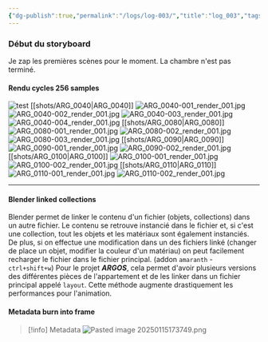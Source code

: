 ```yaml
---
{"dg-publish":true,"permalink":"/logs/log-003/","title":"log_003","tags":["log"],"created":"2025-01-15","updated":"2025-01-15"}
---
```


### Début du storyboard
Je zap les premières scènes pour le moment. La chambre n'est pas terminé.
#### Rendu cycles 256 samples 
![test](https://drive.google.com/drive-viewer/AKGpihaTlKTsbjYzgYMK7rhtOtkd2jZf-jCdOr_K3_uEbF6ff9aOqY0vMouDbqccb2IvOq7pioEGssX48J80rE8vMAexV0eTQSv2xg=s1600-rw-v1)
[[shots/ARG_0040\|ARG_0040]]
![ARG_0040-001_render_001.jpg](/img/user/images/ARG_0040-001_render_001.jpg)
![ARG_0040-002_render_001.jpg](/img/user/images/ARG_0040-002_render_001.jpg)
![ARG_0040-003_render_001.jpg](/img/user/images/ARG_0040-003_render_001.jpg)
![ARG_0040-004_render_001.jpg](/img/user/images/ARG_0040-004_render_001.jpg)
[[shots/ARG_0080\|ARG_0080]]
![ARG_0080-001_render_001.jpg](/img/user/images/ARG_0080-001_render_001.jpg)
![ARG_0080-002_render_001.jpg](/img/user/images/ARG_0080-002_render_001.jpg)
![ARG_0080-003_render_001.jpg](/img/user/images/ARG_0080-003_render_001.jpg)
[[shots/ARG_0090\|ARG_0090]]
![ARG_0090-001_render_001.jpg](/img/user/images/ARG_0090-001_render_001.jpg)
![ARG_0090-002_render_001.jpg](/img/user/images/ARG_0090-002_render_001.jpg)[[shots/ARG_0100\|ARG_0100]]
![ARG_0100-001_render_001.jpg](/img/user/images/ARG_0100-001_render_001.jpg)
![ARG_0100-002_render_001.jpg](/img/user/images/ARG_0100-002_render_001.jpg)
[[shots/ARG_0110\|ARG_0110]]
![ARG_0110-001_render_001.jpg](/img/user/images/ARG_0110-001_render_001.jpg)
![ARG_0110-002_render_001.jpg](/img/user/images/ARG_0110-002_render_001.jpg)

---
#### Blender linked collections
Blender permet de linker le contenu d'un fichier (objets, collections) dans un autre fichier. Le contenu se retrouve instancié dans le fichier et, si c'est une collection, tout les objets et les matériaux sont également instanciés. De plus, si on effectue une modification dans un des fichiers linké (changer de place un objet, modifier la couleur d'un matériau) on peut facilement recharger le fichier dans le fichier principal. (addon `amaranth` - `ctrl+shift+w`)
Pour le projet ***ARGOS***, cela permet d'avoir plusieurs versions des différentes pièces de l'appartement et de les linker dans un fichier principal appelé `layout`. Cette méthode augmente drastiquement les performances pour l'animation.
#### Metadata burn into frame
>[!info] Metadata 
>![Pasted image 20250115173749.png](/img/user/images/Pasted%20image%2020250115173749.png)




